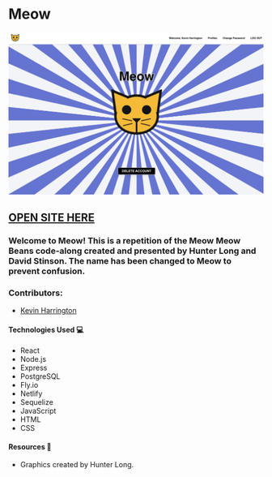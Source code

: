 # Meow
![alt text](src/assets/meow_screenshot2.png)
## [OPEN SITE HERE](https://viagggi.netlify.app/)

### Welcome to Meow! This is a repetition of the Meow Meow Beans code-along created and presented by Hunter Long and David Stinson.  The name has been changed to Meow to prevent confusion.

### Contributors:

- [Kevin Harrington](https://github.com/kevinharr)


#### Technologies Used 💻
- React
- Node.js
- Express
- PostgreSQL
- Fly.io
- Netlify
- Sequelize
- JavaScript
- HTML 
- CSS

#### Resources 💾
- Graphics created by Hunter Long.

